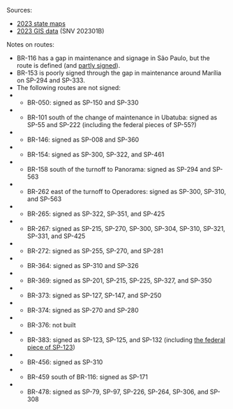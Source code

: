 Sources:
* [2023 state maps](https://www.gov.br/dnit/pt-br/rodovias/mapa-de-gerenciamento/)
* [2023 GIS data](https://geo.epl.gov.br/portal/home/item.html?id=1e51ef64981f48b08e56e9b98d92fa56) (SNV 202301B)

Notes on routes:
* BR-116 has a gap in maintenance and signage in São Paulo, but the route is defined (and [partly signed](https://www.google.com/maps/@-23.5586581,-46.713017,3a,15y,141.18h,91.35t/data=!3m6!1e1!3m4!1sODep9PcOqKjvGfTFF7A1oQ!2e0!7i16384!8i8192)).
* BR-153 is poorly signed through the gap in maintenance around Marília on SP-294 and SP-333.
* The following routes are not signed:
* * BR-050: signed as SP-150 and SP-330
* * BR-101 south of the change of maintenance in Ubatuba: signed as SP-55 and SP-222 (including the federal pieces of SP-55?)
* * BR-146: signed as SP-008 and SP-360
* * BR-154: signed as SP-300, SP-322, and SP-461
* * BR-158 south of the turnoff to Panorama: signed as SP-294 and SP-563
* * BR-262 east of the turnoff to Operadores: signed as SP-300, SP-310, and SP-563
* * BR-265: signed as SP-322, SP-351, and SP-425
* * BR-267: signed as SP-215, SP-270, SP-300, SP-304, SP-310, SP-321, SP-331, and SP-425
* * BR-272: signed as SP-255, SP-270, and SP-281
* * BR-364: signed as SP-310 and SP-326
* * BR-369: signed as SP-201, SP-215, SP-225, SP-327, and SP-350
* * BR-373: signed as SP-127, SP-147, and SP-250
* * BR-374: signed as SP-270 and SP-280
* * BR-376: not built
* * BR-383: signed as SP-123, SP-125, and SP-132 (including [the federal piece of SP-123](https://www.google.com/maps/@-22.8655497,-45.5980296,3a,15y,22.4h,86.53t/data=!3m6!1e1!3m4!1scpgMRCLDU-q6F4bGx1mxOA!2e0!7i16384!8i8192?entry=ttu))
* * BR-456: signed as SP-310
* * BR-459 south of BR-116: signed as SP-171
* * BR-478: signed as SP-79, SP-97, SP-226, SP-264, SP-306, and SP-308
